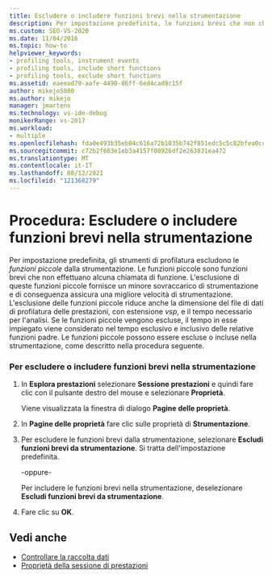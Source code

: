 ```yaml
---
title: Escludere o includere funzioni brevi nella strumentazione
description: Per impostazione predefinita, le funzioni brevi che non chiamano altre funzioni vengono escluse dalla strumentazione per ridurre il sovraccarico. Informazioni su come includerli o escluderli.
ms.custom: SEO-VS-2020
ms.date: 11/04/2016
ms.topic: how-to
helpviewer_keywords:
- profiling tools, instrument events
- profiling tools, include short functions
- profiling tools, exclude short functions
ms.assetid: eaeead79-aafe-4490-86ff-6ed4cad9c15f
author: mikejo5000
ms.author: mikejo
manager: jmartens
ms.technology: vs-ide-debug
monikerRange: vs-2017
ms.workload:
- multiple
ms.openlocfilehash: fda0e493b35eb04c616a72b1035b742f851edc5c5c82bfea0ccb2daf02db271c
ms.sourcegitcommit: c72b2f603e1eb3a4157f00926df2e263831ea472
ms.translationtype: MT
ms.contentlocale: it-IT
ms.lasthandoff: 08/12/2021
ms.locfileid: "121368279"
---
```

# <a name="how-to-exclude-or-include-short-functions-from-instrumentation"></a>Procedura: Escludere o includere funzioni brevi nella strumentazione
Per impostazione predefinita, gli strumenti di profilatura escludono le *funzioni piccole* dalla strumentazione. Le funzioni piccole sono funzioni brevi che non effettuano alcuna chiamata di funzione. L'esclusione di queste funzioni piccole fornisce un minore sovraccarico di strumentazione e di conseguenza assicura una migliore velocità di strumentazione. L'esclusione delle funzioni piccole riduce anche la dimensione del file di dati di profilatura delle prestazioni, con estensione *vsp*, e il tempo necessario per l'analisi. Se le funzioni piccole vengono escluse, il tempo in esse impiegato viene considerato nel tempo esclusivo e inclusivo delle relative funzioni padre. Le funzioni piccole possono essere escluse o incluse nella strumentazione, come descritto nella procedura seguente.

### <a name="to-exclude-or-include-short-functions-from-instrumentation"></a>Per escludere o includere funzioni brevi nella strumentazione

1. In **Esplora prestazioni** selezionare **Sessione prestazioni** e quindi fare clic con il pulsante destro del mouse e selezionare **Proprietà**.

     Viene visualizzata la finestra di dialogo **Pagine delle proprietà**.

2. In **Pagine delle proprietà** fare clic sulle proprietà di **Strumentazione**.

3. Per escludere le funzioni brevi dalla strumentazione, selezionare **Escludi funzioni brevi da strumentazione**. Si tratta dell'impostazione predefinita.

     -oppure-

     Per includere le funzioni brevi nella strumentazione, deselezionare **Escludi funzioni brevi da strumentazione**.

4. Fare clic su **OK**.

## <a name="see-also"></a>Vedi anche
- [Controllare la raccolta dati](../profiling/controlling-data-collection.md)
- [Proprietà della sessione di prestazioni](../profiling/performance-session-properties.md)
